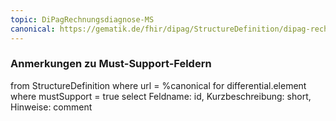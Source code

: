 ```yaml
---
topic: DiPagRechnungsdiagnose-MS
canonical: https://gematik.de/fhir/dipag/StructureDefinition/dipag-rechnungsdiagnose
---
```


### Anmerkungen zu Must-Support-Feldern

<fql>
from
	StructureDefinition
where 
    url = %canonical
for differential.element
where mustSupport = true
select
	Feldname: id, Kurzbeschreibung: short, Hinweise: comment
</fql>

